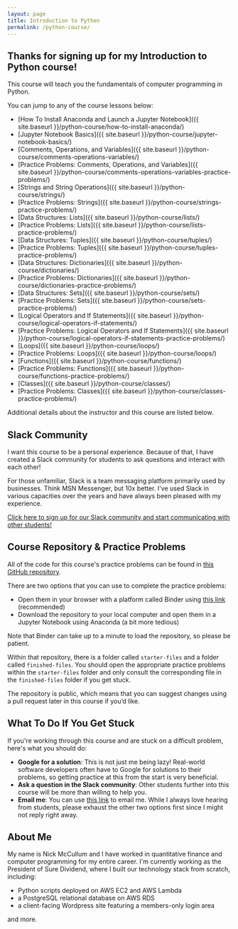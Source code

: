 ```yaml
---
layout: page
title: Introduction to Python
permalink: /python-course/
---
```


## Thanks for signing up for my Introduction to Python course!

This course will teach you the fundamentals of computer programming in Python. 

You can jump to any of the course lessons below:

* [How To Install Anaconda and Launch a Jupyter Notebook]({{ site.baseurl }}/python-course/how-to-install-anaconda/)
* [Jupyter Notebook Basics]({{ site.baseurl }}/python-course/jupyter-notebook-basics/)
* [Comments, Operations, and Variables]({{ site.baseurl }}/python-course/comments-operations-variables/)
* [Practice Problems: Comments, Operations, and Variables]({{ site.baseurl }}/python-course/comments-operations-variables-practice-problems/)
* [Strings and String Operations]({{ site.baseurl }}/python-course/strings/)
* [Practice Problems: Strings]({{ site.baseurl }}/python-course/strings-practice-problems/)
* [Data Structures: Lists]({{ site.baseurl }}/python-course/lists/)
* [Practice Problems: Lists]({{ site.baseurl }}/python-course/lists-practice-problems/)
* [Data Structures: Tuples]({{ site.baseurl }}/python-course/tuples/)
* [Practice Problems: Tuples]({{ site.baseurl }}/python-course/tuples-practice-problems/)
* [Data Structures: Dictionaries]({{ site.baseurl }}/python-course/dictionaries/)
* [Practice Problems: Dictionaries]({{ site.baseurl }}/python-course/dictionaries-practice-problems/)
* [Data Structures: Sets]({{ site.baseurl }}/python-course/sets/)
* [Practice Problems: Sets]({{ site.baseurl }}/python-course/sets-practice-problems/)
* [Logical Operators and If Statements]({{ site.baseurl }}/python-course/logical-operators-if-statements/)
* [Practice Problems: Logical Operators and If Statements]({{ site.baseurl }}/python-course/logical-operators-if-statements-practice-problems/)
* [Loops]({{ site.baseurl }}/python-course/loops/)
* [Practice Problems: Loops]({{ site.baseurl }}/python-course/loops/)
* [Functions]({{ site.baseurl }}/python-course/functions/)
* [Practice Problems: Functions]({{ site.baseurl }}/python-course/functions-practice-problems/)
* [Classes]({{ site.baseurl }}/python-course/classes/)
* [Practice Problems: Classes]({{ site.baseurl }}/python-course/classes-practice-problems/)

Additional details about the instructor and this course are listed below.

## Slack Community

I want this course to be a personal experience. Because of that, I have created a Slack community for students to ask questions and interact with each other!

For those unfamiliar, Slack is a team messaging platform primarily used by businesses. Think MSN Messenger, but 10x better. I've used Slack in various capacities over the years and have always been pleased with my experience. 

[Click here to sign up for our Slack community and start communicating with other students!](https://join.slack.com/t/nickmccullumscourses/shared_invite/zt-d9bj9yus-rkbkJNaDEEhYCXD8A4zkTw)

## Course Repository & Practice Problems

All of the code for this course's practice problems can be found in [this GitHub repository](https://github.com/nicholasmccullum/learn-python).

There are two options that you can use to complete the practice problems:

* Open them in your browser with a platform called Binder using [this link](https://mybinder.org/v2/gh/nicholasmccullum/learn-python/master) (recommended)
* Download the repository to your local computer and open them in a Jupyter Notebook using Anaconda (a bit more tedious)

Note that Binder can take up to a minute to load the repository, so please be patient. 

Within that repository, there is a folder called `starter-files` and a folder called `finished-files`. You should open the appropriate practice problems within the `starter-files` folder and only consult the corresponding file in the `finished-files` folder if you get stuck.

The repository is public, which means that you can suggest changes using a pull request later in this course if you’d like. 

## What To Do If You Get Stuck

If you're working through this course and are stuck on a difficult problem, here's what you should do:

* __Google for a solution__: This is not just me being lazy! Real-world software developers often have to Google for solutions to their problems, so getting practice at this from the start is very beneficial.
* __Ask a question in the Slack community__: Other students further into this course will be more than willing to help you.
* __Email me__: You can use [this link](mailto:nicholasmccullum@gmail.com) to email me. While I always love hearing from students, please exhaust the other two options first since I might not reply right away.

## About Me

My name is Nick McCullum and I have worked in quantitative finance and computer programming for my entire career. I'm currently working as the President of Sure Dividend, where I built our technology stack from scratch, including:

* Python scripts deployed on AWS EC2 and AWS Lambda
* a PostgreSQL relational database on AWS RDS 
* a client-facing Wordpress site featuring a members-only login area

and more.
